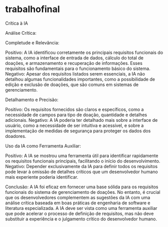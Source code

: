 # trabalhofinal
Crítica à IA

Análise Crítica:

Completude e Relevância:

Positivo: A IA identificou corretamente os principais requisitos funcionais do sistema, como a interface de entrada de dados, cálculo do total de doações, e armazenamento e recuperação de informações. Esses requisitos são fundamentais para o funcionamento básico do sistema.
Negativo: Apesar dos requisitos listados serem essenciais, a IA não detalhou algumas funcionalidades importantes, como a possibilidade de edição e exclusão de doações, que são comuns em sistemas de gerenciamento.

Detalhamento e Precisão:

Positivo: Os requisitos fornecidos são claros e específicos, como a necessidade de campos para tipo de doação, quantidade e detalhes adicionais.
Negativo: A IA poderia ter detalhado mais sobre a interface de usuário, como a necessidade de ser intuitiva e acessível, e sobre a implementação de medidas de segurança para proteger os dados dos doadores.

Uso da IA como Ferramenta Auxiliar:

Positivo: A IA se mostrou uma ferramenta útil para identificar rapidamente os requisitos funcionais principais, facilitando o início do desenvolvimento.
Negativo: Depender exclusivamente da IA para definir todos os requisitos pode levar à omissão de detalhes críticos que um desenvolvedor humano mais experiente poderia identificar.

Conclusão:
A IA foi eficaz em fornecer uma base sólida para os requisitos funcionais do sistema de gerenciamento de doações. No entanto, é crucial que os desenvolvedores complementem as sugestões da IA com uma análise crítica baseada em boas práticas de engenharia de software e literatura especializada. A IA deve ser vista como uma ferramenta auxiliar que pode acelerar o processo de definição de requisitos, mas não deve substituir a experiência e o julgamento crítico do desenvolvedor humano.
